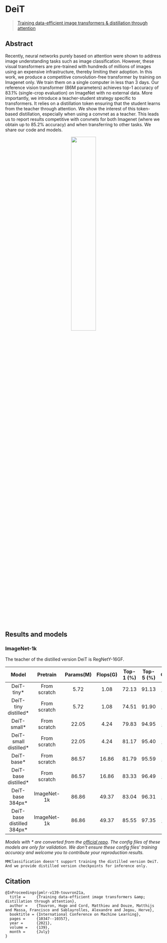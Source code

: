 # DeiT

> [Training data-efficient image transformers & distillation through attention](https://arxiv.org/abs/2012.12877)
<!-- [ALGORITHM] -->

## Abstract

Recently, neural networks purely based on attention were shown to address image understanding tasks such as image classification. However, these visual transformers are pre-trained with hundreds of millions of images using an expensive infrastructure, thereby limiting their adoption.   In this work, we produce a competitive convolution-free transformer by training on Imagenet only. We train them on a single computer in less than 3 days. Our reference vision transformer (86M parameters) achieves top-1 accuracy of 83.1% (single-crop evaluation) on ImageNet with no external data.   More importantly, we introduce a teacher-student strategy specific to transformers. It relies on a distillation token ensuring that the student learns from the teacher through attention. We show the interest of this token-based distillation, especially when using a convnet as a teacher. This leads us to report results competitive with convnets for both Imagenet (where we obtain up to 85.2% accuracy) and when transferring to other tasks. We share our code and models.

<div align=center>
<img src="https://user-images.githubusercontent.com/26739999/143225703-c287c29e-82c9-4c85-a366-dfae30d198cd.png" width="40%"/>
</div>

## Results and models

### ImageNet-1k

The teacher of the distilled version DeiT is RegNetY-16GF.

|         Model         |    Pretrain  | Params(M) | Flops(G) | Top-1 (%) | Top-5 (%) | Config | Download |
|:---------------------:|:------------:|:---------:|:--------:|:---------:|:---------:|:------:|:--------:|
| DeiT-tiny\*           | From scratch | 5.72      | 1.08     | 72.13     | 91.13     | [config](https://github.com/open-mmlab/mmclassification/tree/master/configs/deit/deit-tiny_pt-4xb256_in1k.py) | [model](https://download.openmmlab.com/mmclassification/v0/deit/deit-tiny_3rdparty_pt-4xb256_in1k_20211124-e930093b.pth) |
| DeiT-tiny distilled\* | From scratch | 5.72      | 1.08     | 74.51     | 91.90     | [config](https://github.com/open-mmlab/mmclassification/tree/master/configs/deit/deit-tiny-distilled_pt-4xb256_in1k.py) | [model](https://download.openmmlab.com/mmclassification/v0/deit/deit-tiny-distilled_3rdparty_pt-4xb256_in1k_20211216-c429839a.pth) |
| DeiT-small\*          | From scratch | 22.05     | 4.24     | 79.83     | 94.95     | [config](https://github.com/open-mmlab/mmclassification/tree/master/configs/deit/deit-small_pt-4xb256_in1k.py) | [model](https://download.openmmlab.com/mmclassification/v0/deit/deit-small_3rdparty_pt-4xb256_in1k_20211124-ffe94edd.pth) |
| DeiT-small distilled\*| From scratch | 22.05     | 4.24     | 81.17     | 95.40     | [config](https://github.com/open-mmlab/mmclassification/tree/master/configs/deit/deit-small-distilled_pt-4xb256_in1k.py) | [model](https://download.openmmlab.com/mmclassification/v0/deit/deit-small-distilled_3rdparty_pt-4xb256_in1k_20211216-4de1d725.pth) |
| DeiT-base\*           | From scratch | 86.57     | 16.86    | 81.79     | 95.59     | [config](https://github.com/open-mmlab/mmclassification/tree/master/configs/deit/deit-base_pt-16xb64_in1k.py) | [model](https://download.openmmlab.com/mmclassification/v0/deit/deit-base_3rdparty_pt-16xb64_in1k_20211124-6f40c188.pth) |
| DeiT-base distilled\* | From scratch | 86.57     | 16.86    | 83.33     | 96.49     | [config](https://github.com/open-mmlab/mmclassification/tree/master/configs/deit/deit-base-distilled_pt-16xb64_in1k.py) | [model](https://download.openmmlab.com/mmclassification/v0/deit/deit-base-distilled_3rdparty_pt-16xb64_in1k_20211216-42891296.pth) |
| DeiT-base 384px\*     | ImageNet-1k  | 86.86     | 49.37    | 83.04     | 96.31     | [config](https://github.com/open-mmlab/mmclassification/tree/master/configs/deit/deit-base_ft-16xb32_in1k-384px.py) | [model](https://download.openmmlab.com/mmclassification/v0/deit/deit-base_3rdparty_ft-16xb32_in1k-384px_20211124-822d02f2.pth) |
| DeiT-base distilled 384px\* | ImageNet-1k | 86.86 | 49.37   | 85.55     | 97.35     | [config](https://github.com/open-mmlab/mmclassification/tree/master/configs/deit/deit-base-distilled_ft-16xb32_in1k-384px.py) | [model](https://download.openmmlab.com/mmclassification/v0/deit/deit-base-distilled_3rdparty_ft-16xb32_in1k-384px_20211216-e48d6000.pth) |

*Models with \* are converted from the [official repo](https://github.com/facebookresearch/deit). The config files of these models are only for validation. We don't ensure these config files' training accuracy and welcome you to contribute your reproduction results.*

```{warning}
MMClassification doesn't support training the distilled version DeiT.
And we provide distilled version checkpoints for inference only.
```

## Citation

```
@InProceedings{pmlr-v139-touvron21a,
  title =     {Training data-efficient image transformers &amp; distillation through attention},
  author =    {Touvron, Hugo and Cord, Matthieu and Douze, Matthijs and Massa, Francisco and Sablayrolles, Alexandre and Jegou, Herve},
  booktitle = {International Conference on Machine Learning},
  pages =     {10347--10357},
  year =      {2021},
  volume =    {139},
  month =     {July}
}
```
